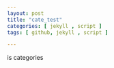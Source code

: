 ```yaml
---
layout: post
title: "cate_test"
categories: [ jekyll , script ]
tags: [ github, jekyll , script ]

---
```


is categories


